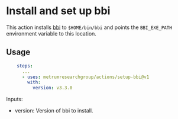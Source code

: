 
Install and set up bbi
======================

This action installs [bbi][] to `$HOME/bin/bbi` and points the
`BBI_EXE_PATH` environment variable to this location.

[bbi]: https://github.com/metrumresearchgroup/bbi


Usage
-----

```yaml
    steps:
      ...
      - uses: metrumresearchgroup/actions/setup-bbi@v1
        with:
          version: v3.3.0
```

Inputs:

 * version: Version of bbi to install.
